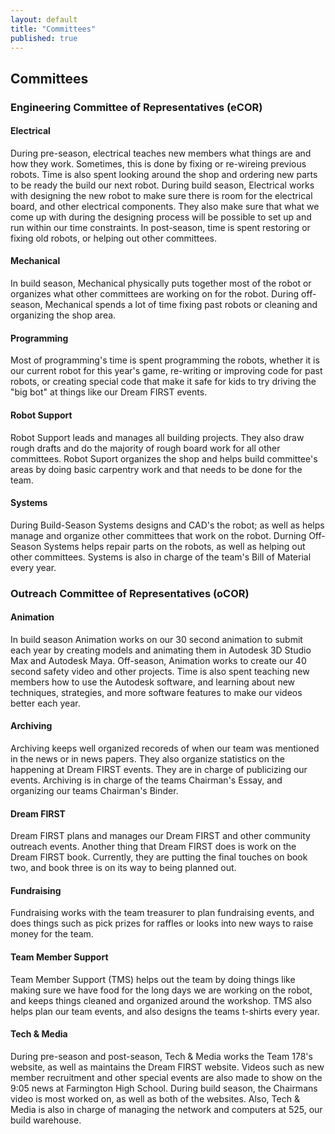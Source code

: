 ```yaml
---
layout: default
title: "Committees"
published: true
---
```


## Committees

### Engineering Committee of Representatives (eCOR)

#### Electrical
During pre-season, electrical teaches new members what things are and how they work. Sometimes, this is done by fixing or re-wireing previous robots. Time is also spent looking around the shop and ordering new parts to be ready the build our next robot. During build season, Electrical works with designing the new robot to make sure there is room for the electrical board, and other electrical components. They also make sure that what we come up with during the designing process will be possible to set up and run within our time constraints. In post-season, time is spent restoring or fixing old robots, or helping out other committees.

#### Mechanical
In build season, Mechanical physically puts together most of the robot or organizes what other committees are working on for the robot. During off-season, Mechanical spends a lot of time fixing past robots or cleaning and organizing the shop area.

#### Programming
Most of programming's time is spent programming the robots, whether it is our current robot for this year's game, re-writing or improving code for past robots, or creating special code that make it safe for kids to try driving the "big bot" at things like our Dream FIRST events.

#### Robot Support
Robot Support leads and manages all building projects. They also draw rough drafts and do the majority of rough board work for all other committees. Robot Suport organizes the shop and helps build committee's areas by doing basic carpentry work and that needs to be done for the team.

#### Systems
During Build-Season Systems designs and CAD's the robot; as well as helps manage and organize other committees that work on the robot. Durning Off-Season Systems helps repair parts on the robots, as well as helping out other committees. Systems is also in charge of the team's Bill of Material every year.

### Outreach Committee of Representatives (oCOR)

#### Animation
In build season Animation works on our 30 second animation to submit each year by creating models and animating them in Autodesk 3D Studio Max and Autodesk Maya. Off-season, Animation works to create our 40 second safety video and other projects. Time is also spent teaching new members how to use the Autodesk software, and learning about new techniques, strategies, and more software features to make our videos better each year.

#### Archiving
Archiving keeps well organized recoreds of when our team was mentioned in the news or in news papers. They also organize statistics on the happening at Dream FIRST events. They are in charge of publicizing our events. Archiving is in charge of the teams Chairman's Essay, and organizing our teams Chairman's Binder.

#### Dream FIRST
Dream FIRST plans and manages our Dream FIRST and other community outreach events. Another thing that Dream FIRST does is work on the Dream FIRST book. Currently, they are putting the final touches on book two, and book three is on its way to being planned out.

#### Fundraising
Fundraising works with the team treasurer to plan fundraising events, and does things such as pick prizes for raffles or looks into new ways to raise money for the team.

#### Team Member Support
Team Member Support (TMS) helps out the team by doing things like making sure we have food for the long days we are working on the robot, and keeps things cleaned and organized around the workshop. TMS also helps plan our team events, and also designs the teams t-shirts every year.

#### Tech & Media
During pre-season and post-season, Tech & Media works the Team 178's website, as well as maintains the Dream FIRST website. Videos such as new member recruitment and other special events are also made to show on the 9:05 news at Farmington High School. During build season, the Chairmans video is most worked on, as well as both of the websites. Also, Tech & Media is also in charge of managing the network and computers at 525, our build warehouse.